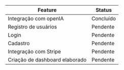 | Feature                        | Status    |
| ------------------------------ | --------- |
| Integração com openIA          | Concluído |
| Registro de usuários           | Pendente  |
| Login                          | Pendente  |
| Cadastro                       | Pendente  |
| Integração com Stripe          | Pendente  |
| Criação de dashboard elaborado | Pendente  |
